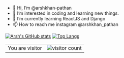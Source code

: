 - 👋 Hi, I’m @arshkhan-pathan
- 👀 I’m interested in coding and learning new things.
- 🌱 I’m currently learning ReactJS and Django
- 📫 How to reach me instagram @arshkhan_pathan




[![Arsh's GitHub stats](https://github-readme-stats.vercel.app/api?username=arshkhan-pathan&count_private=true&show_icons=true&theme=dracula)]() [![Top Langs](https://github-readme-stats.vercel.app/api/top-langs/?username=arshkhan-pathan)]()



<!---
arshkhan-pathan/arshkhan-pathan is a ✨ special ✨ repository because its `README.md` (this file) appears on your GitHub profile.
You can click the Preview link to take a look at your changes.
--->

<table>
  <tr>
    <td>You are visitor</td>
    <td><img src="https://profile-counter.glitch.me/arshkhan-pathan/count.svg" alt="visitor count" /></td>
  </tr>
</table>
